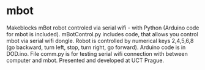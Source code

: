 # mbot
Makeblocks mBot robot controled via serial wifi - with Python (Arduino code for mbot is included). 
mBotControl.py includes code, that allows you control mbot via serial wifi dongle. 
Robot is controlled by numerical keys 2,4,5,6,8 (go backward, turn left, stop, turn right, go forward).
Arduino code is in DOD.ino.
File comm.py is for testing serial wifi connection with between computer and mbot.
Presented and developed at UCT Prague.
